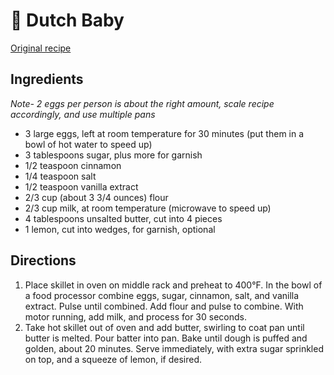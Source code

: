 # 🥞 Dutch Baby

[Original recipe](https://www.seriouseats.com/recipes/2012/04/dutch-baby-pancake-recipe.html)

## Ingredients

*Note- 2 eggs per person is about the right amount,
scale recipe accordingly, and use multiple pans*

- 3 large eggs, left at room temperature for 30 minutes
  (put them in a bowl of hot water to speed up)
- 3 tablespoons sugar, plus more for garnish
- 1/2 teaspoon cinnamon
- 1/4 teaspoon salt
- 1/2 teaspoon vanilla extract
- 2/3 cup (about 3 3/4 ounces) flour
- 2/3 cup milk, at room temperature (microwave to speed up)
- 4 tablespoons unsalted butter, cut into 4 pieces
- 1 lemon, cut into wedges, for garnish, optional

## Directions

1. Place skillet in oven on middle rack and preheat to 400°F. In the bowl of a
   food processor combine eggs, sugar, cinnamon, salt, and vanilla extract.
   Pulse until combined. Add flour and pulse to combine. With motor running, add
   milk, and process for 30 seconds.
2. Take hot skillet out of oven and add butter, swirling to coat pan until
   butter is melted. Pour batter into pan. Bake until dough is puffed and
   golden, about 20 minutes. Serve immediately, with extra sugar sprinkled on
   top, and a squeeze of lemon, if desired.
